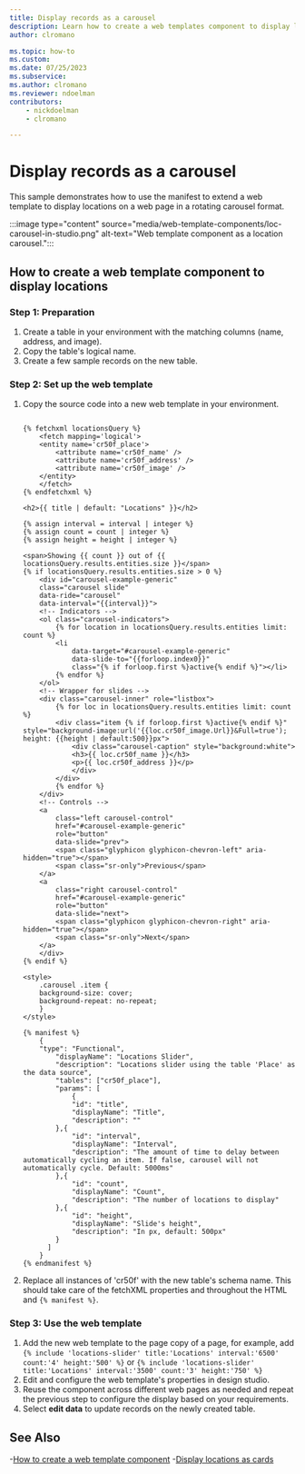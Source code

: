 ```yaml
---
title: Display records as a carousel
description: Learn how to create a web templates component to display locations in Power Pages as a carousel.
author: clromano

ms.topic: how-to
ms.custom: 
ms.date: 07/25/2023
ms.subservice:
ms.author: clromano
ms.reviewer: ndoelman
contributors:
    - nickdoelman
    - clromano

---
```


# Display records as a carousel

This sample demonstrates how to use the manifest to extend a web template to display locations on a web page in a rotating carousel format.

:::image type="content" source="media/web-template-components/loc-carousel-in-studio.png" alt-text="Web template component as a location carousel.":::

## How to create a web template component to display locations

### Step 1: Preparation

1. Create a table in your environment with the matching columns (name, address, and image). 
2. Copy the table's logical name.
1. Create a few sample records on the new table.

### Step 2: Set up the web template

1. Copy the source code into a new web template in your environment.

    ```http
    
    {% fetchxml locationsQuery %}
        <fetch mapping='logical'>
        <entity name='cr50f_place'>
            <attribute name='cr50f_name' />
            <attribute name='cr50f_address' />
            <attribute name='cr50f_image' />
        </entity>
        </fetch>
    {% endfetchxml %}
    
    <h2>{{ title | default: "Locations" }}</h2>
    
    {% assign interval = interval | integer %}
    {% assign count = count | integer %}
    {% assign height = height | integer %}
    
    <span>Showing {{ count }} out of {{ locationsQuery.results.entities.size }}</span>
    {% if locationsQuery.results.entities.size > 0 %}
        <div id="carousel-example-generic"
        class="carousel slide"
        data-ride="carousel"
        data-interval="{{interval}}">
        <!-- Indicators -->
        <ol class="carousel-indicators">
            {% for location in locationsQuery.results.entities limit: count %}
            <li
                data-target="#carousel-example-generic"
                data-slide-to="{{forloop.index0}}"
                class="{% if forloop.first %}active{% endif %}"></li>
            {% endfor %}
        </ol>
        <!-- Wrapper for slides -->
        <div class="carousel-inner" role="listbox">
            {% for loc in locationsQuery.results.entities limit: count %}
            <div class="item {% if forloop.first %}active{% endif %}" style="background-image:url('{{loc.cr50f_image.Url}}&Full=true'); height: {{height | default:500}}px">
                <div class="carousel-caption" style="background:white">
                <h3>{{ loc.cr50f_name }}</h3>
                <p>{{ loc.cr50f_address }}</p>
                </div>
            </div>
            {% endfor %}
        </div>
        <!-- Controls -->
        <a
            class="left carousel-control"
            href="#carousel-example-generic"
            role="button"
            data-slide="prev">
            <span class="glyphicon glyphicon-chevron-left" aria-hidden="true"></span>
            <span class="sr-only">Previous</span>
        </a>
        <a
            class="right carousel-control"
            href="#carousel-example-generic"
            role="button"
            data-slide="next">
            <span class="glyphicon glyphicon-chevron-right" aria-hidden="true"></span>
            <span class="sr-only">Next</span>
        </a>
        </div>
    {% endif %}
    
    <style>
        .carousel .item {
        background-size: cover;
        background-repeat: no-repeat;
        }
    </style>
    
    {% manifest %}
        {
        "type": "Functional",
            "displayName": "Locations Slider",
            "description": "Locations slider using the table 'Place' as the data source",
            "tables": ["cr50f_place"],
            "params": [
                {
                "id": "title",
                "displayName": "Title",
                "description": ""
            },{
                "id": "interval",
                "displayName": "Interval",
                "description": "The amount of time to delay between automatically cycling an item. If false, carousel will not automatically cycle. Default: 5000ms"
            },{
                "id": "count",
                "displayName": "Count",
                "description": "The number of locations to display"
            },{
                "id": "height",
                "displayName": "Slide's height",
                "description": "In px, default: 500px"
            }
          ]
        }
    {% endmanifest %}
    
    ```

1. Replace all instances of 'cr50f' with the new table's schema name. This should take care of the fetchXML properties and throughout the HTML and `{% manifest %}`.

### Step 3: Use the web template

1. Add the new web template to the page copy of a page, for example, add `{% include 'locations-slider' title:'Locations' interval:'6500' count:'4' height:'500' %}` or `{% include 'locations-slider' title:'Locations' interval:'3500' count:'3' height:'750' %}`
1. Edit and configure the web template's properties in design studio.
1. Reuse the component across different web pages as needed and repeat the previous step to configure the display based on your requirements.
1. Select **edit data** to update records on the newly created table.

## See Also

-[How to create a web template component](web-templates-as-components-how-to.md)
-[Display locations as cards](web-templates-as-components-location-cards.md)